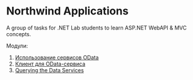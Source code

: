# Northwind Applications

A group of tasks for .NET Lab students to learn ASP.NET WebAPI &amp; MVC concepts.


Модули:

1. [Использование сервисов OData](module01)
2. [Клиент для OData-сервиса](module02)
3. [Querying the Data Services](module03)
